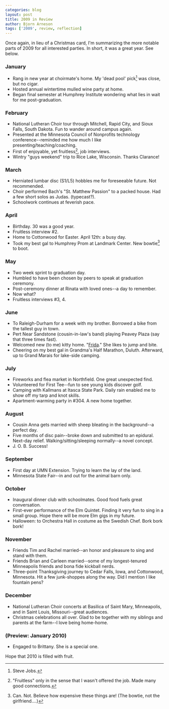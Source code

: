 ```yaml
---
categories: blog
layout: post
title: 2009 in Review
author: Bjorn Arneson
tags: ['2009', review, reflection]
---
```


Once again, in lieu of a Christmas card, I'm summarizing the more notable parts of 2009 for all interested parties. In short, it was a great year. See below.

### January

- Rang in new year at choirmate's home. My 'dead pool' pick[^1] was close, but no cigar.
- Hosted annual wintertime mulled wine party at home.
- Began final semester at Humphrey Institute wondering what lies in wait for me post-graduation.

[^1]: Steve Jobs.

### February

- National Lutheran Choir tour through Mitchell, Rapid City, and Sioux Falls, South Dakota. Fun to wander around campus again.
- Presented at the Minnesota Council of Nonprofits technology conference--reminded me how much I like presenting/teaching/coaching.
- First of enjoyable, yet fruitless[^2], job interviews. 
- Wintry "guys weekend" trip to Rice Lake, Wisconsin. Thanks Clarance!

[^2]: "Fruitless" only in the sense that I wasn't offered the job. Made many good connections.

### March

- Herniated lumbar disc (S1/L5) hobbles me for foreseeable future. Not recommended.
- Choir performed Bach's "St. Matthew Passion" to a packed house. Had a few short solos as Judas. (typecast?).
- Schoolwork continues at feverish pace.

### April

- Birthday. 30 was a good year.
- Fruitless interview #2.
- Home to Cottonwood for Easter. April 12th: a busy day.
- Took my best gal to Humphrey Prom at Landmark Center. New bowtie[^3] to boot.

[^3]: Can. Not. Believe how expensive these things are! (The bowtie, not the girlfriend....)

### May

- Two week sprint to graduation day.
- Humbled to have been chosen by peers to speak at graduation ceremony. 
- Post-ceremony dinner at Rinata with loved ones--a day to remember.
- Now what? 
- Fruitless interviews #3, 4.

### June 

- To Raleigh-Durham for a week with my brother. Borrowed a bike from the tallest guy in town.
- Pert Near Sandstone (cousin-in-law's band) playing Peavey Plaza (say that three times fast).
- Welcomed new (to me) kitty home. "[Frida](http://www.flickr.com/photos/bjornarneson/3772773464/)." She likes to jump and bite.
- Cheering on my best gal in Grandma's Half Marathon, Duluth. Afterward, up to Grand Marais for lake-side camping.

### July

- Fireworks and flea market in Northfield. One great unexpected find.
- Volunteered for First Tee--fun to see young kids discover golf.
- Camping with Kallmans at Itasca State Park. Daily rain enabled me to show off my tarp and knot skills.
- Apartment-warming party in #304. A new home together.

### August

- Cousin Anna gets married with sheep bleating in the background--a perfect day.
- Five months of disc pain--broke down and submitted to an epidural. Next-day relief. Walking/sitting/sleeping normally--a novel concept.
- J. O. B. Success!

### September

- First day at UMN Extension. Trying to learn the lay of the land.
- Minnesota State Fair--in and out for the animal barn only.

### October

- Inaugural dinner club with schoolmates. Good food fuels great conversation.
- First-ever performance of the Elm Quintet. Finding it very fun to sing in a small group. Hope there will be more Elm gigs in my future.
- Halloween: to Orchestra Hall in costume as the Swedish Chef. Bork bork bork!

### November

- Friends Tim and Rachel married--an honor and pleasure to sing and stand with them.
- Friends Brian and Carleen married--some of my longest-tenured Minneapolis friends and bona fide kickball nerds.
- Three-point Thanksgiving journey to Cedar Falls, Iowa, and Cottonwood, Minnesota. Hit a few junk-shoppes along the way. Did I mention I like fountain pens?

### December

- National Lutheran Choir concerts at Basilica of Saint Mary, Minneapolis, and in Saint Louis, Missouri--great audiences.
- Christmas celebrations all over. Glad to be together with my siblings and parents at the farm--I love being home-home.

### (Preview: January 2010)

- Engaged to Brittany. She is a special one.

Hope that 2010 is filled with fruit.